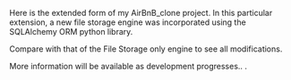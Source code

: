Here is the extended form of my AirBnB_clone project. In this particular extension,
a new file storage engine was incorporated using the SQLAlchemy ORM python library.

Compare with that of the File Storage only engine to see all modifications.

More information will be available as development progresses..
.
